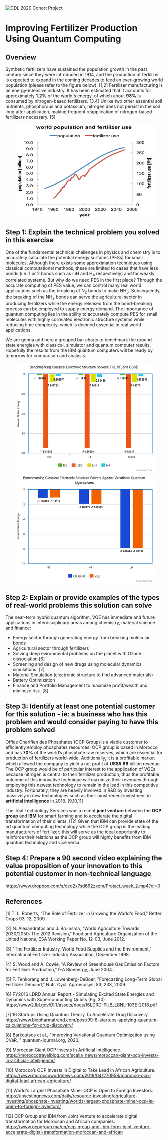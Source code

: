 ![CDL 2020 Cohort Project](../figures/CDL_logo.jpg)

# Improving Fertilizer Production Using Quantum Computing
<!--- # Quantum Computing For a Better Fertilizer Production --->
<!---  # Could the Quantum Computing Revolution Help Feed the World?  --->


## Overview

Synthetic fertilizers have sustained the population growth in the past century since they were introduced in 1914, and the production of fertilizer is expected to expand in the coming decades to feed an ever-growing world population (please refer to the figure below). [1,2] Fertilizer manufacturing is an energy-intensive industry. It has been estimated that it accounts for approximately **1.2%** of the world's energy, of which about **93%** is consumed by nitrogen-based fertilizers. [3,4] Unlike two other essential soil nutrients, phosphorous and potassium, nitrogen does not persist in the soil long after application, making frequent reapplication of nitrogen-based fertilizers necessary. [5]

<p align="center">
<img src="Images/Fertilizer_use.png" width="450" height="300">
</p>

## Step 1: Explain the technical problem you solved in this exercise

One of the fundamental technical challenges in physics and chemistry is to accurately calculate the potential energy surfaces (PESs) for small molecules. Although there exists some approximation techniques using classical computational methods, these are limited to cases that have less bonds (i.e. 1 or 2 bonds such as LiH and H<sub>4</sub> respectively) and for weakly correlated systems. But why do we need PES in the first place? Through the accurate computing of PES value, we can control many real world applications such as the breaking of N<sub>2</sub> bonds to make NH<sub>3</sub>. Subsequently, the breaking of the NH<sub>3</sub> bonds can serve the agricultural sector in producing fertilizers while the energy released from the bond-breaking process can be employed to supply energy demand.  The importance of quantum computing lies in the ability to accurately compute PES for small molecules with highly correlated electronic structure systems while reducing time complexity, which is deemed essential in real world applications. 

We are gonna add here a grouped bar charts to benchmark the ground state energies with classical, simulator and quantum computer results. Hopefully the results from the IBM quantum computers will be ready by tomorrow for comparison and analysis.

<!--- ![](Images/Bar_chart.png) --->

<p align="center">
  <img src="Images/Bar_chart.png" width="450" height="350" hspace="20"> <img src="Images/Bar_chart_2.png" width="450" height="350">
</p>


## Step 2: Explain or provide examples of the types of real-world problems this solution can solve
The near-term hybrid quantum algorithm, VQE has immediate and future applications in interdisciplinary areas among chemistry, material science and finance: 

-	Energy sector through generating energy from breaking molecular bonds 
-	Agricultural sector through fertilizers
- Solving deep evironmental problems on the planet with Ozone dissociation [6] 
- Screening and design of new drugs using molecular dynamics simulations. [7]
-	Material Simulation (electronic structure to find advanced materials) 
-	Battery Optimization 
-	Finance and Portfolio Management to maximize profit/wealth and minimize risk. [8] 


## Step 3: Identify at least one potential customer for this solution - ie: a business who has this problem and would consider paying to have this problem solved

Office Cherifien des Phosphates (OCP Group) is a viable customer to efficiently employ phosphates resources. OCP group is based in Morocco and has **70%** of the world’s phosphate raw reserves, which are essential for production of fertilizers world-wide. Additionally, it is a profitable market which allowed the company to yield a net profit of **US$5.88** billion revenue. The OCP group would be of particular interest to the application of VQEs because nitrogen is central to their fertilizer production, thus the profitable outcome of this innovative technique will maximize their revenues through employing this newest technology to remain in the lead in this competitive industry. Fortunately, they are heavily involved in R&D by investing massively in new technologies such as their most recent investment in **artificial intelligence** in 2018. [9,10,11] 

The Teal Technology Services was a recent **joint venture** between the **OCP group** and **IBM** for smart farming and to accelerate the digital transformation of their clients. [12] Given that IBM can provide state of the art quantum computing technology while the OCP group is the leading manufacturers of fertilizer; this will serve as the ideal opportunity to reinforce their relations as the OCP group will highly benefits from IBM quantum technology and vice versa.


## Step 4: Prepare a 90 second video explaining the value proposition of your innovation to this potential customer in non-technical language

https://www.dropbox.com/s/ceq2x7sd662zxom/Project_week_2.mp4?dl=0


## References
[1] T. L. Roberts, "The Role of Fertilizer in Growing the World's Food," Better Crops 93, 12, 2009.

[2] N. Alexandratos and J. Bruinsma, "World Agriculture Towards 2030/2050: The 2012 Revision," Food and Agriculture Organization of the United Nations, ESA Working Paper No. 12-03, June 2012.

[3] "The Fertilizer Industry, World Food Supplies and the Environment," International Fertilizer Industry Association, December 1998.

[4] S. Wood and A. Cowie, "A Review of Greenhouse Gas Emission Factors for Fertiliser Production," IEA Bioenergy, June 2004.

[5] F. Tenkorang and J. Lowenberg-DeBoer, "Forecasting Long-Term Global Fertilizer Demand," Nutr. Cycl. Agroecosys. 83, 233, 2009.

[6] FY2016 LDRD Annual Report - Simulating Excited State Energies and Dynamics with Superconducting Qubits (Pg. 30) <br /> https://www2.lbl.gov/DIR/assets/docs/16LDRD-PUB_LBNL-103E-2016.pdf

[7] 16 Startups Using Quantum Theory To Accelerate Drug Discovery <br /> https://www.biopharmatrend.com/post/99-8-startups-applying-quantum-calculations-for-drug-discovery/

[8] Barkoutsos et al., "Improving Variational Quantum Optimization using CVaR, " quantum-journal.org, 2020.

[9]	Moroccan Giant OCP Invests In Artificial Intelligence. <br /> https://moroccotravelblog.com/scalia_news/moroccan-giant-ocp-invests-in-artificial-intelligence/

[10]	Morocco’s OCP Invests in Digital to Take Lead in African Agriculture. <br /> https://www.moroccoworldnews.com/2019/04/270958/morocco-ocp-digital-lead-african-agriculture/ 

[11]	World's Largest Phosphate Miner OCP is Open to Foreign Investors. <br /> https://investingnews.com/daily/resource-investing/agriculture-investing/phosphate-investing/worlds-largest-phosphate-miner-ocp-is-open-to-foreign-investors/ 

[12] OCP Group and IBM from Joint Venture to accelerate digital transformation for Moroccan and African companies. <br /> https://www.ocpgroup.ma/en/ocp-group-and-ibm-form-joint-venture-accelerate-digital-transformation-moroccan-and-african 
